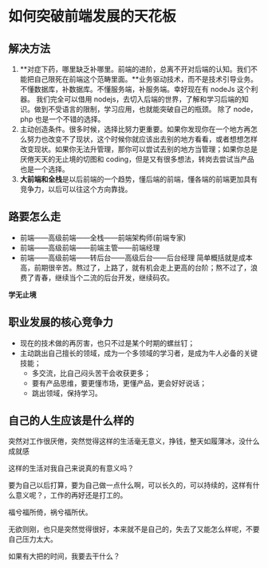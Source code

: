 # 如何突破前端发展的天花板

## 解决方法

1. **对症下药，哪里缺乏补哪里。前端的进阶，总离不开对后端的认知。我们不能把自己限死在前端这个范畴里面。**业务驱动技术，而不是技术引导业务。不懂数据库，补数据库。不懂服务端，补服务端。幸好现在有 nodeJs 这个利器。 我们完全可以借用 nodejs，去切入后端的世界，了解和学习后端的知识。做到不受语言的限制，学习应用，也就能突破自己的瓶颈。 除了 node，php 也是一个不错的选择。
2. 主动创造条件。很多时候，选择比努力更重要。如果你发现你在一个地方再怎么努力也改变不了现状，这个时候你就应该出去别的地方看看，或者想想怎样改变现状。如果你无法升管理，那你可以尝试去别的地方当管理；如果你总是厌倦天天的无止境的切图和 coding，但是又有很多想法，转岗去尝试当产品也是一个选择。
3. **大前端和全栈**是以后前端的一个趋势，懂后端的前端，懂各端的前端更加具有竞争力，以后可以往这个方向靠拢。

## 路要怎么走

- 前端——高级前端——全栈——前端架构师(前端专家)
- 前端——高级前端——前端主管——前端经理
- 前端——高级前端——转后台——高级后台——后台经理
  简单概括就是成本高，前期很辛苦。熬过了，上路了，就有机会走上更高的台阶；熬不过了，浪费了青春，继续当个二流的后台开发，继续码农。

**学无止境**

## 职业发展的核心竞争力

- 现在的技术做的再厉害，也只不过是某个时期的螺丝钉；
- 主动跳出自己擅长的领域，成为一个多领域的学习者，是成为牛人必备的关键技能；
  - 多交流，比自己闷头苦干会收获更多；
  - 要有产品思维，要更懂市场，更懂产品，更会好好说话；
  - 跳出领域，保持学习。

## 自己的人生应该是什么样的

突然对工作很厌倦，突然觉得这样的生活毫无意义，挣钱，整天如履薄冰，没什么成就感

这样的生活对我自己来说真的有意义吗？

要为自己以后打算，要为自己做一点什么啊，可以长久的，可以持续的，这样有什么意义呢？，工作的再好还是打工的。

福兮福所倚，祸兮福所伏。

无欲则刚，也只是突然觉得很好，本来就不是自己的，失去了又能怎么样呢，不要自己压力太大。

如果有大把的时间，我要去干什么？